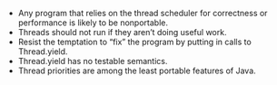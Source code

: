 * Any program that relies on the thread scheduler for correctness or performance is likely to be nonportable.
* Threads should not run if they aren’t doing useful work.
* Resist the temptation to “fix” the program by putting in calls to Thread.yield.
* Thread.yield has no testable semantics. 
* Thread priorities are among the least portable features of Java. 
